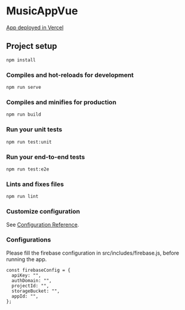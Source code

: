# MusicAppVue
<a href="">App deployed in Vercel</a>

## Project setup
```
npm install
```

### Compiles and hot-reloads for development
```
npm run serve
```

### Compiles and minifies for production
```
npm run build
```

### Run your unit tests
```
npm run test:unit
```

### Run your end-to-end tests
```
npm run test:e2e
```

### Lints and fixes files
```
npm run lint
```

### Customize configuration
See [Configuration Reference](https://cli.vuejs.org/config/).

### Configurations
Please fill the firebase configuration in src/includes/firebase.js, before running the app.
```
const firebaseConfig = {
  apiKey: "",
  authDomain: "",
  projectId: "",
  storageBucket: "",
  appId: "",
};
```
